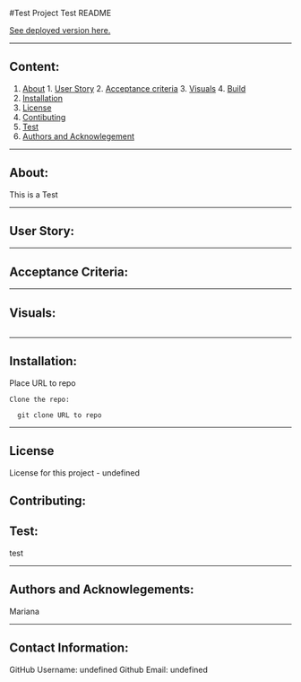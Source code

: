 
#Test Project
  Test README


  [See deployed version here.]({$dat,url})

  ---

  ## Content:
  
  1. [About](#about)
    1. [User Story](#user%story)
    2. [Acceptance criteria](#acceptance%20criteria)
    3. [Visuals](#visuals)
    4. [Build](#build)
  2. [Installation](#installtion)
  3. [License](#license)
  4. [Contibuting](#contribution)
  5. [Test](#test)
  6. [Authors and Acknowlegement](#authors%20and%20acknowlegemnt)

---

## About:

  This is a Test

---

## User Story:


---

## Acceptance Criteria:


---

## Visuals:

  ![]()

---

## Installation:

  Place URL to repo

    Clone the repo:

      git clone URL to repo

---

## License

  License for this project - undefined

## Contributing: 


## Test:

  test

---

## Authors and Acknowlegements:

  Mariana

---

## Contact Information:

  GitHub Username: undefined
  Github Email: undefined

